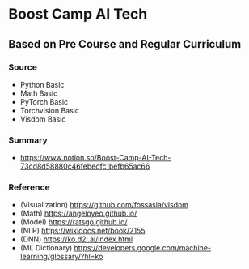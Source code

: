 # Boost Camp AI Tech
## Based on Pre Course and Regular Curriculum
### Source
- Python Basic
- Math Basic
- PyTorch Basic
- Torchvision Basic
- Visdom Basic
### Summary
- https://www.notion.so/Boost-Camp-AI-Tech-73cd8d58880c46febedfc1befb65ac66
### Reference
- (Visualization) https://github.com/fossasia/visdom
- (Math) https://angeloyeo.github.io/
- (Model) https://ratsgo.github.io/
- (NLP) https://wikidocs.net/book/2155
- (DNN) https://ko.d2l.ai/index.html
- (ML Dictionary) https://developers.google.com/machine-learning/glossary/?hl=ko
